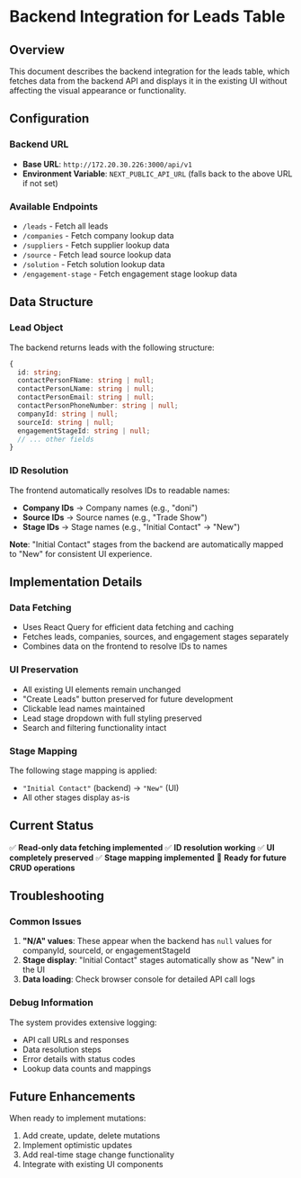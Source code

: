 # Backend Integration for Leads Table

## Overview

This document describes the backend integration for the leads table, which fetches data from the backend API and displays it in the existing UI without affecting the visual appearance or functionality.

## Configuration

### Backend URL

- **Base URL**: `http://172.20.30.226:3000/api/v1`
- **Environment Variable**: `NEXT_PUBLIC_API_URL` (falls back to the above URL if not set)

### Available Endpoints

- `/leads` - Fetch all leads
- `/companies` - Fetch company lookup data
- `/suppliers` - Fetch supplier lookup data
- `/source` - Fetch lead source lookup data
- `/solution` - Fetch solution lookup data
- `/engagement-stage` - Fetch engagement stage lookup data

## Data Structure

### Lead Object

The backend returns leads with the following structure:

```typescript
{
  id: string;
  contactPersonFName: string | null;
  contactPersonLName: string | null;
  contactPersonEmail: string | null;
  contactPersonPhoneNumber: string | null;
  companyId: string | null;
  sourceId: string | null;
  engagementStageId: string | null;
  // ... other fields
}
```

### ID Resolution

The frontend automatically resolves IDs to readable names:

- **Company IDs** → Company names (e.g., "doni")
- **Source IDs** → Source names (e.g., "Trade Show")
- **Stage IDs** → Stage names (e.g., "Initial Contact" → "New")

**Note**: "Initial Contact" stages from the backend are automatically mapped to "New" for consistent UI experience.

## Implementation Details

### Data Fetching

- Uses React Query for efficient data fetching and caching
- Fetches leads, companies, sources, and engagement stages separately
- Combines data on the frontend to resolve IDs to names

### UI Preservation

- All existing UI elements remain unchanged
- "Create Leads" button preserved for future development
- Clickable lead names maintained
- Lead stage dropdown with full styling preserved
- Search and filtering functionality intact

### Stage Mapping

The following stage mapping is applied:

- `"Initial Contact"` (backend) → `"New"` (UI)
- All other stages display as-is

## Current Status

✅ **Read-only data fetching implemented**
✅ **ID resolution working**
✅ **UI completely preserved**
✅ **Stage mapping implemented**
🔄 **Ready for future CRUD operations**

## Troubleshooting

### Common Issues

1. **"N/A" values**: These appear when the backend has `null` values for companyId, sourceId, or engagementStageId
2. **Stage display**: "Initial Contact" stages automatically show as "New" in the UI
3. **Data loading**: Check browser console for detailed API call logs

### Debug Information

The system provides extensive logging:

- API call URLs and responses
- Data resolution steps
- Error details with status codes
- Lookup data counts and mappings

## Future Enhancements

When ready to implement mutations:

1. Add create, update, delete mutations
2. Implement optimistic updates
3. Add real-time stage change functionality
4. Integrate with existing UI components
